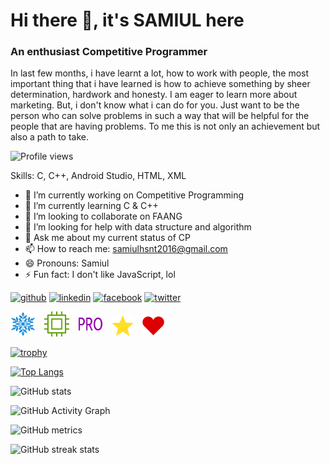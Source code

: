# Hi there 👋, it's SAMIUL here
### An enthusiast Competitive Programmer 

In last few months, i have learnt a lot, how to work with people, the most important thing that i have learned is how to achieve something by sheer determination, hardwork and honesty. I am eager to learn more about marketing. But, i don't know what i can do for you. Just want to be the person who can solve problems in such a way that will be helpful for the people that are having problems. To me this is not only an achievement but also a path to take.

![Profile views](https://gpvc.arturio.dev/samiulhsnt)  

Skills: C, C++, Android Studio, HTML, XML

- 🔭 I’m currently working on Competitive Programming 
- 🌱 I’m currently learning C & C++ 
- 👯 I’m looking to collaborate on FAANG 
- 🤔 I’m looking for help with data structure and algorithm 
- 💬 Ask me about my current status of CP 
- 📫 How to reach me: samiulhsnt2016@gmail.com 
- 😄 Pronouns: Samiul 
- ⚡ Fun fact: I don't like JavaScript, lol 


[<img src='https://cdn.jsdelivr.net/npm/simple-icons@3.0.1/icons/github.svg' alt='github' height='40'>](https://github.com/samiulhsnt)  [<img src='https://cdn.jsdelivr.net/npm/simple-icons@3.0.1/icons/linkedin.svg' alt='linkedin' height='40'>](https://www.linkedin.com/in/msamiulhasnat/)  [<img src='https://cdn.jsdelivr.net/npm/simple-icons@3.0.1/icons/facebook.svg' alt='facebook' height='40'>](https://www.facebook.com/www.facebook.com/m.samiul.hsnt)  [<img src='https://cdn.jsdelivr.net/npm/simple-icons@3.0.1/icons/twitter.svg' alt='twitter' height='40'>](https://twitter.com/MSamiulHasnat)  

<a href='https://archiveprogram.github.com/'><img src='https://raw.githubusercontent.com/acervenky/animated-github-badges/master/assets/acbadge.gif' width='40' height='40'></a> <a href='https://docs.github.com/en/developers'><img src='https://raw.githubusercontent.com/acervenky/animated-github-badges/master/assets/devbadge.gif' width='40' height='40'></a> <a href='https://github.com/pricing'><img src='https://raw.githubusercontent.com/acervenky/animated-github-badges/master/assets/pro.gif' width='40' height='40'></a> <a href='https://stars.github.com/'><img src='https://raw.githubusercontent.com/acervenky/animated-github-badges/master/assets/starbadge.gif' width='35' height='35'></a> <a href='https://docs.github.com/en/github/supporting-the-open-source-community-with-github-sponsors'><img src='https://raw.githubusercontent.com/acervenky/animated-github-badges/master/assets/sponsorbadge.gif' width='35' height='35'></a> 

[![trophy](https://github-profile-trophy.vercel.app/?username=samiulhsnt)](https://github.com/ryo-ma/github-profile-trophy)

[![Top Langs](https://github-readme-stats.vercel.app/api/top-langs/?username=samiulhsnt)](https://github.com/anuraghazra/github-readme-stats)

![GitHub stats](https://github-readme-stats.vercel.app/api?username=samiulhsnt&show_icons=true&count_private=true)  

![GitHub Activity Graph](https://activity-graph.herokuapp.com/graph?username=samiulhsnt)  

![GitHub metrics](https://metrics.lecoq.io/samiulhsnt)  

![GitHub streak stats](https://github-readme-streak-stats.herokuapp.com/?user=samiulhsnt)  


